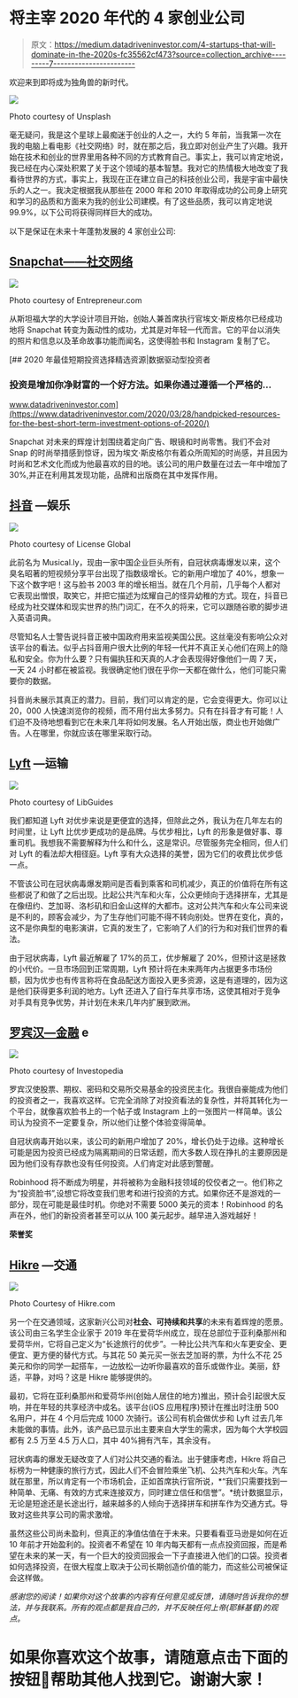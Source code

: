 # 将主宰 2020 年代的 4 家创业公司

> 原文：<https://medium.datadriveninvestor.com/4-startups-that-will-dominate-in-the-2020s-fc35562cf473?source=collection_archive---------7----------------------->

欢迎来到即将成为独角兽的新时代。

![](img/7adac24ea69b3755e6f79c4b679ba308.png)

Photo courtesy of Unsplash

毫无疑问，我是这个星球上最痴迷于创业的人之一，大约 5 年前，当我第一次在我的电脑上看电影《社交网络》时，就在那之后，我立即对创业产生了兴趣。我开始在技术和创业的世界里用各种不同的方式教育自己。事实上，我可以肯定地说，我已经在内心深处积累了关于这个领域的基本智慧。我对它的热情极大地改变了我看待世界的方式，事实上，我现在正在建立自己的科技创业公司，我是宇宙中最快乐的人之一。我决定根据我从那些在 2000 年和 2010 年取得成功的公司身上研究和学习的品质和方面来为我的创业公司建模。有了这些品质，我可以肯定地说 99.9%，以下公司将获得同样巨大的成功。

以下是保证在未来十年蓬勃发展的 4 家创业公司:

## [Snapchat——社交网络](http://snap.com)

![](img/068cf1d03abb341ddfcb81fd9ecc7088.png)

Photo courtesy of Entrepreneur.com

从斯坦福大学的大学设计项目开始，创始人兼首席执行官埃文·斯皮格尔已经成功地将 Snapchat 转变为轰动性的成功，尤其是对年轻一代而言。它的平台以消失的照片和信息以及革命故事功能而闻名，这使得脸书和 Instagram 复制了它。

[](https://www.datadriveninvestor.com/2020/03/28/handpicked-resources-for-the-best-short-term-investment-options-of-2020/) [## 2020 年最佳短期投资选择精选资源|数据驱动型投资者

### 投资是增加你净财富的一个好方法。如果你通过遵循一个严格的…

www.datadriveninvestor.com](https://www.datadriveninvestor.com/2020/03/28/handpicked-resources-for-the-best-short-term-investment-options-of-2020/) 

Snapchat 对未来的辉煌计划围绕着定向广告、眼镜和时尚零售。我们不会对 Snap 的时尚举措感到惊讶，因为埃文·斯皮格尔有着众所周知的时尚感，并且因为时尚和艺术文化而成为他最喜欢的目的地。该公司的用户数量在过去一年中增加了 30%,并正在利用其发现功能，品牌和出版商在其中发挥作用。

## [抖音](http://tiktok.com) —娱乐

![](img/15d26ec40801ee4c15325612dcdb82db.png)

Photo courtesy of License Global

此前名为 Musical.ly，现由一家中国企业巨头所有，自冠状病毒爆发以来，这个臭名昭著的短视频分享平台出现了指数级增长。它的新用户增加了 40%，想象一下这个数字吧！这与脸书 2003 年的增长相当。就在几个月前，几乎每个人都对它表现出憎恨，取笑它，并把它描述为炫耀自己的怪异幼稚的方式。现在，抖音已经成为社交媒体和现实世界的热门词汇，在不久的将来，它可以跟随谷歌的脚步进入英语词典。

尽管知名人士警告说抖音正被中国政府用来监视美国公民。这丝毫没有影响公众对该平台的看法。似乎占抖音用户很大比例的年轻一代并不真正关心他们在网上的隐私和安全。你为什么要？只有偏执狂和天真的人才会表现得好像他们一周 7 天，一天 24 小时都在被监视。我很确定他们很在乎你一天都在做什么，他们可能只需要你的数据。

抖音尚未展示其真正的潜力。目前，我们可以肯定的是，它会变得更大。你可以让 20，000 人快速浏览你的视频，而不用付出太多努力。只有在抖音才有可能！人们迫不及待地想看到它在未来几年将如何发展。名人开始出版，商业也开始做广告。人在哪里，你就应该在哪里采取行动。

## [Lyft](http://lyft.com) —运输

![](img/ba8c65d5a919bed423581f62b7691056.png)

Photo courtesy of LibGuides

我们都知道 Lyft 对优步来说是更便宜的选择，但除此之外，我认为在几年左右的时间里，让 Lyft 比优步更成功的是品牌。与优步相比，Lyft 的形象是做好事、尊重司机。我想我不需要解释为什么和什么，这是常识。尽管服务完全相同，但人们对 Lyft 的看法却大相径庭。Lyft 享有大众选择的美誉，因为它们的收费比优步低一点。

不管该公司在冠状病毒爆发期间是否看到乘客和司机减少，真正的价值将在所有这些都说了和做了之后出现。比起公共汽车和火车，公众更倾向于选择拼车，尤其是在像纽约、芝加哥、洛杉矶和旧金山这样的大都市。这对公共汽车和火车公司来说是不利的，顾客会减少，为了生存他们可能不得不转向别处。世界在变化，真的，这不是你典型的电影演讲，它真的发生了，它影响了人们的行为和对我们世界的看法。

由于冠状病毒，Lyft 最近解雇了 17%的员工，优步解雇了 20%，但预计这是拯救的小代价。一旦市场回到正常周期，Lyft 预计将在未来两年内占据更多市场份额，因为优步也有传言称将在食品配送方面投入更多资源，这是有道理的，因为这是他们获得更多利润的地方。Lyft 还进入了自行车共享市场，这使其相对于竞争对手具有竞争优势，并计划在未来几年内扩展到欧洲。

## [罗宾汉—金融](http://robinhood.com) e

![](img/52147696f30f0ab87836697abf1f36bd.png)

Photo courtesy of Investopedia

罗宾汉使股票、期权、密码和交易所交易基金的投资民主化。我很自豪能成为他们的投资者之一，我喜欢这样。它完全消除了对投资看法的复杂性，并将其转化为一个平台，就像喜欢脸书上的一个帖子或 Instagram 上的一张图片一样简单。该公司认为投资不一定要复杂，所以他们让整个体验变得简单。

自冠状病毒开始以来，该公司的新用户增加了 20%，增长仍处于边缘。这种增长可能是因为投资已经成为隔离期间的日常话题，而大多数人现在挣扎的主要原因是因为他们没有存款也没有任何投资。人们肯定对此感到警醒。

Robinhood 将不断成为明星，并将被称为金融科技领域的佼佼者之一。他们称之为“投资脸书”,设想它将改变我们思考和进行投资的方式。如果你还不是游戏的一部分，现在可能是最佳时机。你绝对不需要 5000 美元的资本！Robinhood 的名声在外，他们的新投资者甚至可以从 100 美元起步。越早进入游戏越好！

**荣誉奖**

## [Hikre](http://www.hikre.com) —交通

![](img/f18298471928243f01e4a025c8284b3f.png)

Photo Courtesy of Hikre.com

另一个在交通领域，这家新兴公司对**社会、可持续和共享**的未来有着辉煌的愿景。该公司由三名学生企业家于 2019 年在爱荷华州成立，现在总部位于亚利桑那州和爱荷华州，它将自己定义为“长途旅行的优步”。一种比公共汽车和火车更安全、更便宜、更方便的替代方式。与其花 50 美元买一张去芝加哥的票，为什么不花 25 美元和你的同学一起搭车，一边放松一边听你最喜欢的音乐或做作业。美丽，舒适，平静，对吗？这是 Hikre 能够提供的。

最初，它将在亚利桑那州和爱荷华州(创始人居住的地方)推出，预计会引起很大反响，并在年轻的共享经济中成名。该平台(iOS 应用程序)预计在推出时注册 500 名用户，并在 4 个月后完成 1000 次骑行。该公司有机会做优步和 Lyft 过去几年未能做的事情。此外，该产品已显示出主要来自大学生的需求，因为每个大学校园都有 2.5 万至 4.5 万人口，其中 40%拥有汽车，其余没有。

冠状病毒的爆发无疑改变了人们对公共交通的看法。出于健康考虑，Hikre 将自己标榜为一种健康的旅行方式，因此人们不会冒险乘坐飞机、公共汽车和火车。汽车就在那里，所以肯定有一个市场机会，正如首席执行官所说，*“我们只需要找到一种简单、无痛、有效的方式来连接双方，同时建立信任和信誉”。*统计数据显示，无论是短途还是长途出行，越来越多的人倾向于选择拼车和拼车作为交通方式。导致对这些共享公司的需求激增。

虽然这些公司尚未盈利，但真正的净值估值在于未来。只要看看亚马逊是如何在近 10 年前才开始盈利的。投资者不希望在 10 年内每天都有一点点投资回报，而是希望在未来的某一天，有一个巨大的投资回报会一下子直接进入他们的口袋。投资者如何选择投资，在很大程度上取决于公司长期创造价值的能力，而这些公司被保证会这样做。

*感谢您的阅读！如果你对这个故事的内容有任何意见或反馈，请随时告诉我你的想法，并与我联系。所有的观点都是我自己的，并不反映任何上帝(耶稣基督)的观点。*

# 如果你喜欢这个故事，请随意点击下面的按钮👏帮助其他人找到它。谢谢大家！